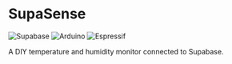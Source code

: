 # SupaSense
![Supabase](https://img.shields.io/badge/Supabase-181818?style=for-the-badge&logo=supabase&logoColor=white)
![Arduino](https://img.shields.io/badge/Arduino-00979D?style=for-the-badge&logo=Arduino&logoColor=white)
![Espressif](https://img.shields.io/badge/espressif-E7352C?style=for-the-badge&logo=espressif&logoColor=white)

A DIY temperature and humidity monitor connected to Supabase.